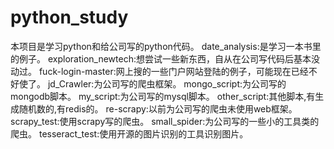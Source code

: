 # python_study

本项目是学习python和给公司写的python代码。 date_analysis:是学习一本书里的例子。 exploration_newtech:想尝试一些新东西，自从在公司写代码后基本没动过。 fuck-login-master:网上搜的一些门户网站登陆的例子，可能现在已经不好使了。 jd_Crawler:为公司写的爬虫框架。 mongo_script:为公司写的mongodb脚本。 my_script:为公司写的mysql脚本。 other_script:其他脚本,有生成随机数的,有redis的。 re-scrapy:以前为公司写的爬虫未使用web框架。 scrapy_test:使用scrapy写的爬虫。 small_spider:为公司写的一些小的工具类的爬虫。 tesseract_test:使用开源的图片识别的工具识别图片。
